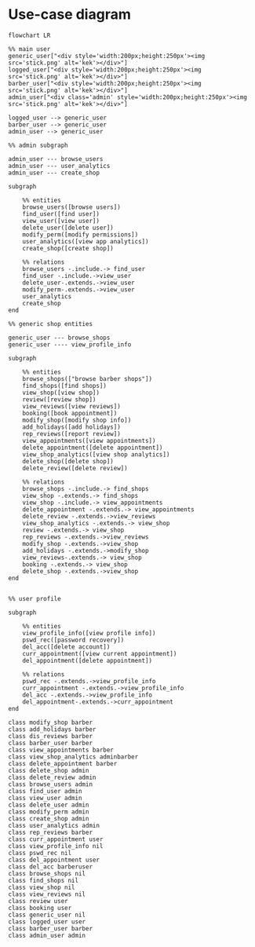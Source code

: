 <style>
	.barber *, .user *, .admin *,  .barberuser *, .adminuser *, .adminbarber *,  .nil *{
		fill : none !important;
		stroke : none !important;
		background-size: 100% 100%;
		background-repeat: no-repeat;
		border-radius : 0.7rem;
	}

	.nil *{
		background-color : white;	
	}

	.barber * {
		background-color : #bbf7d0;		
	}

	.user *{
		background-color : #7dd3fc;		
	}

	.admin *{
		background-color : #fca5a5;		
	}

	.barberuser *{
		background-image: linear-gradient(90deg, #bbf7d0 50%, #bbf7d0 50%, #7dd3fc 50%, #7dd3fc 50%); 
	}

	.adminuser *{
		background-image: linear-gradient(90deg, #bbf7d0 33.33%, #fca5a5 33.33%, #fca5a5 66.66%, #7dd3fc 66.66%); 
	}

	.adminbarber *{
		background-image: linear-gradient(90deg, #bbf7d0 50%, #bbf7d0 50%, #fca5a5 50%, #fca5a5 50%); 
	}

	.nodeLabel, .edgeLabel{
		font-size: 3rem !important;
	}

	.nodeLabel{
		padding: 10px 10px;
	}


</style>

# Use-case diagram
```mermaid
flowchart LR

%% main user
generic_user["<div style='width:200px;height:250px'><img src='stick.png' alt='kek'></div>"]
logged_user["<div style='width:200px;height:250px'><img src='stick.png' alt='kek'></div>"]
barber_user["<div style='width:200px;height:250px'><img src='stick.png' alt='kek'></div>"]
admin_user["<div class='admin' style='width:200px;height:250px'><img src='stick.png' alt='kek'></div>"]

logged_user --> generic_user
barber_user --> generic_user
admin_user --> generic_user

%% admin subgraph

admin_user --- browse_users
admin_user --- user_analytics
admin_user --- create_shop

subgraph  

	%% entities
	browse_users([browse users])
	find_user([find user])
	view_user([view user])
	delete_user([delete user])
	modify_perm([modify permissions])
	user_analytics([view app analytics])
	create_shop([create shop])

	%% relations
	browse_users -.include.-> find_user
	find_user -.include.->view_user
	delete_user-.extends.->view_user
	modify_perm-.extends.->view_user
	user_analytics
	create_shop
end

%% generic shop entities

generic_user --- browse_shops
generic_user ---- view_profile_info

subgraph  

	%% entities
	browse_shops(["browse barber shops"])
	find_shops([find shops])
	view_shop([view shop])
	review([review shop])
	view_reviews([view reviews])
	booking([book appointment])
	modify_shop([modify shop info])
	add_holidays([add holidays])
	rep_reviews([report review])
	view_appointments([view appointments])
	delete_appointment([delete appointment])
	view_shop_analytics([view shop analytics])
	delete_shop([delete shop])
	delete_review([delete review])

	%% relations
	browse_shops -.include.-> find_shops
	view_shop -.extends.-> find_shops
	view_shop -.include.-> view_appointments
	delete_appointment -.extends.-> view_appointments
	delete_review -.extends.->view_reviews
	view_shop_analytics -.extends.-> view_shop
	review -.extends.-> view_shop
	rep_reviews -.extends.->view_reviews
	modify_shop -.extends.->view_shop
	add_holidays -.extends.->modify_shop
	view_reviews-.extends.-> view_shop
	booking -.extends.-> view_shop
	delete_shop -.extends.->view_shop
end


%% user profile

subgraph  

	%% entities
	view_profile_info([view profile info])
	pswd_rec([password recovery])
	del_acc([delete account])
	curr_appointment([view current appointment])
	del_appointment([delete appointment])

	%% relations
	pswd_rec -.extends.->view_profile_info
	curr_appointment -.extends.->view_profile_info
	del_acc -.extends.->view_profile_info
	del_appointment-.extends.->curr_appointment
end

class modify_shop barber
class add_holidays barber
class dis_reviews barber
class barber_user barber
class view_appointments barber
class view_shop_analytics adminbarber
class delete_appointment barber
class delete_shop admin
class delete_review admin
class browse_users admin
class find_user admin
class view_user admin
class delete_user admin
class modify_perm admin
class create_shop admin
class user_analytics admin
class rep_reviews barber
class curr_appointment user
class view_profile_info nil
class pswd_rec nil
class del_appointment user
class del_acc barberuser
class browse_shops nil
class find_shops nil
class view_shop nil
class view_reviews nil
class review user
class booking user
class generic_user nil
class logged_user user
class barber_user barber
class admin_user admin

```
